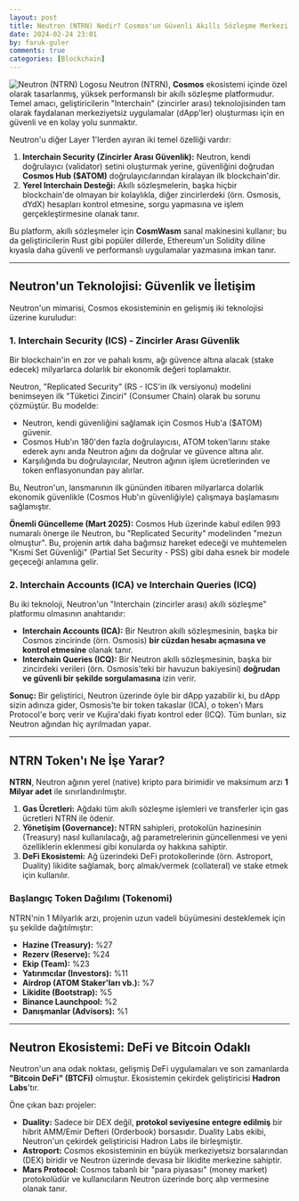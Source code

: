```yaml
---
layout: post
title: Neutron (NTRN) Nedir? Cosmos'un Güvenli Akıllı Sözleşme Merkezi
date: 2024-02-24 23:01
by: faruk-guler
comments: true
categories: [Blockchain]
---
```


![Neutron (NTRN) Logosu](https://farukguler.com/assets/post_images/neutron-ntrn.jpeg) Neutron (NTRN), **Cosmos** ekosistemi içinde özel olarak tasarlanmış, yüksek performanslı bir akıllı sözleşme platformudur. Temel amacı, geliştiricilerin "Interchain" (zincirler arası) teknolojisinden tam olarak faydalanan merkeziyetsiz uygulamalar (dApp'ler) oluşturması için en güvenli ve en kolay yolu sunmaktır.

Neutron'u diğer Layer 1'lerden ayıran iki temel özelliği vardır:

1.  **Interchain Security (Zincirler Arası Güvenlik):** Neutron, kendi doğrulayıcı (validator) setini oluşturmak yerine, güvenliğini doğrudan **Cosmos Hub ($ATOM)** doğrulayıcılarından kiralayan ilk blockchain'dir.
2.  **Yerel Interchain Desteği:** Akıllı sözleşmelerin, başka hiçbir blockchain'de olmayan bir kolaylıkla, diğer zincirlerdeki (örn. Osmosis, dYdX) hesapları kontrol etmesine, sorgu yapmasına ve işlem gerçekleştirmesine olanak tanır.

Bu platform, akıllı sözleşmeler için **CosmWasm** sanal makinesini kullanır; bu da geliştiricilerin Rust gibi popüler dillerde, Ethereum'un Solidity diline kıyasla daha güvenli ve performanslı uygulamalar yazmasına imkan tanır.

---

## Neutron'un Teknolojisi: Güvenlik ve İletişim

Neutron'un mimarisi, Cosmos ekosisteminin en gelişmiş iki teknolojisi üzerine kuruludur:

### 1. Interchain Security (ICS) - Zincirler Arası Güvenlik

Bir blockchain'in en zor ve pahalı kısmı, ağı güvence altına alacak (stake edecek) milyarlarca dolarlık bir ekonomik değeri toplamaktır.

Neutron, "Replicated Security" (RS - ICS'in ilk versiyonu) modelini benimseyen ilk "Tüketici Zinciri" (Consumer Chain) olarak bu sorunu çözmüştür. Bu modelde:

* Neutron, kendi güvenliğini sağlamak için Cosmos Hub'a ($ATOM) güvenir.
* Cosmos Hub'ın 180'den fazla doğrulayıcısı, ATOM token'larını stake ederek aynı anda Neutron ağını da doğrular ve güvence altına alır.
* Karşılığında bu doğrulayıcılar, Neutron ağının işlem ücretlerinden ve token enflasyonundan pay alırlar.

Bu, Neutron'un, lansmanının ilk gününden itibaren milyarlarca dolarlık ekonomik güvenlikle (Cosmos Hub'ın güvenliğiyle) çalışmaya başlamasını sağlamıştır.

**Önemli Güncelleme (Mart 2025):** Cosmos Hub üzerinde kabul edilen 993 numaralı önerge ile Neutron, bu "Replicated Security" modelinden "mezun olmuştur". Bu, projenin artık daha bağımsız hareket edeceği ve muhtemelen "Kısmi Set Güvenliği" (Partial Set Security - PSS) gibi daha esnek bir modele geçeceği anlamına gelir.

### 2. Interchain Accounts (ICA) ve Interchain Queries (ICQ)

Bu iki teknoloji, Neutron'un "Interchain (zincirler arası) akıllı sözleşme" platformu olmasının anahtarıdır:

* **Interchain Accounts (ICA):** Bir Neutron akıllı sözleşmesinin, başka bir Cosmos zincirinde (örn. Osmosis) **bir cüzdan hesabı açmasına ve kontrol etmesine** olanak tanır.
* **Interchain Queries (ICQ):** Bir Neutron akıllı sözleşmesinin, başka bir zincirdeki verileri (örn. Osmosis'teki bir havuzun bakiyesini) **doğrudan ve güvenli bir şekilde sorgulamasına** izin verir.

**Sonuç:** Bir geliştirici, Neutron üzerinde öyle bir dApp yazabilir ki, bu dApp sizin adınıza gider, Osmosis'te bir token takaslar (ICA), o token'ı Mars Protocol'e borç verir ve Kujira'daki fiyatı kontrol eder (ICQ). Tüm bunları, siz Neutron ağından hiç ayrılmadan yapar.

---

## NTRN Token'ı Ne İşe Yarar?

**NTRN**, Neutron ağının yerel (native) kripto para birimidir ve maksimum arzı **1 Milyar adet** ile sınırlandırılmıştır.

1.  **Gas Ücretleri:** Ağdaki tüm akıllı sözleşme işlemleri ve transferler için gas ücretleri NTRN ile ödenir.
2.  **Yönetişim (Governance):** NTRN sahipleri, protokolün hazinesinin (Treasury) nasıl kullanılacağı, ağ parametrelerinin güncellenmesi ve yeni özelliklerin eklenmesi gibi konularda oy hakkına sahiptir.
3.  **DeFi Ekosistemi:** Ağ üzerindeki DeFi protokollerinde (örn. Astroport, Duality) likidite sağlamak, borç almak/vermek (collateral) ve stake etmek için kullanılır.

### Başlangıç Token Dağılımı (Tokenomi)

NTRN'nin 1 Milyarlık arzı, projenin uzun vadeli büyümesini desteklemek için şu şekilde dağıtılmıştır:

* **Hazine (Treasury):** %27
* **Rezerv (Reserve):** %24
* **Ekip (Team):** %23
* **Yatırımcılar (Investors):** %11
* **Airdrop (ATOM Staker'ları vb.):** %7
* **Likidite (Bootstrap):** %5
* **Binance Launchpool:** %2
* **Danışmanlar (Advisors):** %1

---

## Neutron Ekosistemi: DeFi ve Bitcoin Odaklı

Neutron'un ana odak noktası, gelişmiş DeFi uygulamaları ve son zamanlarda **"Bitcoin DeFi" (BTCFi)** olmuştur. Ekosistemin çekirdek geliştiricisi **Hadron Labs**'tır.

Öne çıkan bazı projeler:

* **Duality:** Sadece bir DEX değil, **protokol seviyesine entegre edilmiş** bir hibrit AMM/Emir Defteri (Orderbook) borsasıdır. Duality Labs ekibi, Neutron'un çekirdek geliştiricisi Hadron Labs ile birleşmiştir.
* **Astroport:** Cosmos ekosisteminin en büyük merkeziyetsiz borsalarından (DEX) biridir ve Neutron üzerinde devasa bir likidite merkezine sahiptir.
* **Mars Protocol:** Cosmos tabanlı bir "para piyasası" (money market) protokolüdür ve kullanıcıların Neutron üzerinde borç alıp vermesine olanak tanır.
